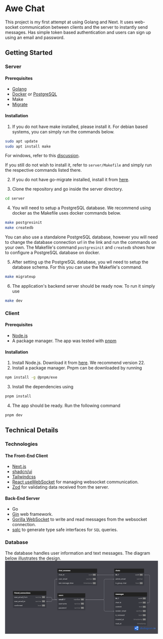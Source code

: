 # Awe Chat

This project is my first attempt at using Golang and Next. It uses web-socket communication between clients and the server to instantly send messages. Has simple token based authentication and users can sign up using an email and password.

## Getting Started

### Server

#### Prerequisites

-   [Golang](https://go.dev/)
-   [Docker](https://www.docker.com/) or [PostgreSQL](https://www.postgresql.org/)
-   Make
-   [Migrate](https://github.com/golang-migrate/migrate)

#### Installation

1.  If you do not have make installed, please install it. For debian based systems, you can simply run the commands below.

```bash
sudo apt update
sudo apt install make
```

For windows, refer to this [discussion](https://stackoverflow.com/questions/32127524/how-to-install-and-use-make-in-windows).

If you still do not wish to install it, refer to `server/Makefile` and simply run the respective commands listed there.

2. If you do not have go-migrate installed, install it from [here](https://github.com/golang-migrate/migrate/tree/master/cmd/migrate).

3. Clone the repository and go inside the server directory.

```bash
cd server
```

4. You will need to setup a PostgreSQL database. We recommend using docker as the Makefile uses docker commands below.

```bash
make postgresinit
make createdb
```

You can also use a standalone PostgreSQL database, however you will need to change the database connection url in the link and run the commands on your own. The Makefile's command `postgresinit` and `createdb` shows how to configure a PostgreSQL database on docker.

5. After setting up the PostgreSQL database, you wll need to setup the database schema. For this you can use the Makefile's command.

```bash
make migrateup
```

6. The application's backend server should be ready now. To run it simply use

```bash
make dev
```

### Client

#### Prerequisites

-   [Node.js](https://nodejs.org/en)
-   A package manager. The app was tested with [pnpm](https://pnpm.io/installation)

#### Installation

1. Install Node.js. Download it from [here](https://nodejs.org/en/download). We recommend version 22.
2. Install a package manager. Pnpm can be downloaded by running

```bash
npm install -g @pnpm/exe
```

3. Install the dependencies using

```bash
pnpm install
```

4. The app should be ready. Run the following command

```bash
pnpm dev
```

## Technical Details

### Technologies

#### The Front-End Client

-   [Next.js](https://nextjs.org/)
-   [shadcn/ui](https://ui.shadcn.com/)
-   [Tailwindcss](https://tailwindcss.com/)
-   [React useWebSocket](https://www.npmjs.com/package/react-use-websocket) for managing websocket communication.
-   [Zod](https://zod.dev/) for validating data received from the server.

#### Back-End Server

-   Go
-   [Gin](https://gin-gonic.com/) web framework.
-   [Gorilla WebSocket](https://pkg.go.dev/github.com/gorilla/websocket) to write and read messages from the websocket connection.
-   [sqlc](https://docs.sqlc.dev/en/stable/index.html) to generate type safe interfaces for `SQL` queries.

### Database

The database handles user information and text messages. The diagram below illustrates the design.
![alt text](./awe-chat-db.png)
